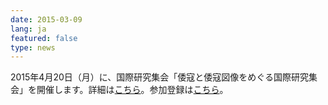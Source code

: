 ```yaml
---
date: 2015-03-09
lang: ja
featured: false
type: news
---
```

2015年4月20日（月）に、国際研究集会「倭寇と倭寇図像をめぐる国際研究集会」を開催します。詳細は<a href="/news/2015/event_20150420.pdf" target="_blank">こちら</a>。参加登録は<a href="/footer/seminar-entry.html" target="_blank">こちら</a>。
